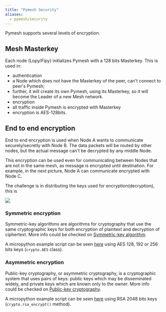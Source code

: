 ```yaml
---
title: "Pymesh Security"
aliases:
  - pymesh/security
---
```


Pymesh supports several levels of encryption.

## Mesh Masterkey

Each node (Lopy/Fipy) initializes Pymesh with a 128 bits Masterkey. This is used in:

* authentication
 * a Node which does not have the Masterkey of the peer, can't connect to peer's Pymesh;
 * further, it will create its own Pymesh, using its Masterkey, so it will become the Leader of a new Mesh network.
* encryption
 * all traffic inside Pymesh is encrypted with Masterkey
  * encryption is AES-128bits.

## End to end encryption
End to end encryption is used when Node A wants to communicate securely/secretly with Node B. The data packets will be routed by other nodes, but the actual message can't be decrypted by any middle Node.

This encryption can be used even for communicating between Nodes that are not in the same mesh, as message is encrypted until destination. For example, in the next picture, Node A can communicate encrypted with Node C.

The challenge is in distributing the keys used for encryption(decryption), this is

![](../../.gitbook/assets/pymesh_security.png)

### Symmetric encryption

Symmetric-key algorithms are algorithms for cryptography that use the same cryptographic keys for both encryption of plaintext and decryption of ciphertext. More info could be checked on [Symmetric-key algorithm](https://en.wikipedia.org/wiki/Symmetric-key_algorithm).

A micropython example script can be seen [here](../../firmwareapi/pycom/aes.md) using AES 128, 192 or 256 bits keys (`crypto.AES` class).

### Asymmetric encryption

Public-key cryptography, or asymmetric cryptography, is a cryptographic system that uses pairs of keys: public keys which may be disseminated widely, and private keys which are known only to the owner. More info could be checked on [Public-key cryptography](https://en.wikipedia.org/wiki/Public-key_cryptography).

A micropython example script can be seen [here](../../firmwareapi/micropython/ucrypto.md) using RSA 2048 bits keys (`crypto.rsa_encrypt()` method).
